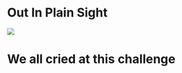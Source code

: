 # Out In Plain Sight

![](https://github.com/saumilthecode/A-writeup-of-sorts-greycattheflag/blob/main/Images/8o3ai0.jpg?raw=true)

# We all cried at this challenge